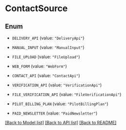 # ContactSource

## Enum


* `DELIVERY_API` (value: `"DeliveryApi"`)

* `MANUAL_INPUT` (value: `"ManualInput"`)

* `FILE_UPLOAD` (value: `"FileUpload"`)

* `WEB_FORM` (value: `"WebForm"`)

* `CONTACT_API` (value: `"ContactApi"`)

* `VERIFICATION_API` (value: `"VerificationApi"`)

* `FILE_VERIFICATION_API` (value: `"FileVerificationApi"`)

* `PILOT_BILLING_PLAN` (value: `"PilotBillingPlan"`)

* `PAID_NEWSLETTER` (value: `"PaidNewsletter"`)


[[Back to Model list]](../README.md#documentation-for-models) [[Back to API list]](../README.md#documentation-for-api-endpoints) [[Back to README]](../README.md)


